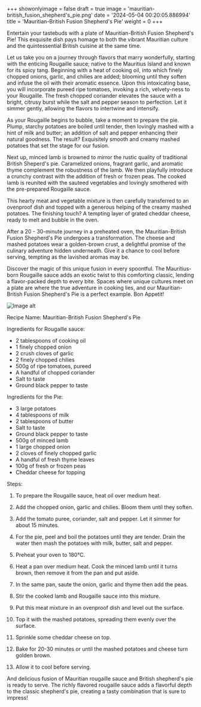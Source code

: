 +++ 
showonlyimage = false 
draft = true 
image = 'mauritian-british_fusion_shepherd's_pie.png'
date = '2024-05-04 00:20:05.886994' 
title = 'Mauritian-British Fusion Shepherd's Pie' 
weight = 0
+++ 

<!--more-->

 
Entertain your tastebuds with a plate of Mauritian-British Fusion Shepherd's Pie! This exquisite dish pays homage to both the vibrant Mauritian culture and the quintessential British cuisine at the same time. 

Let us take you on a journey through flavors that marry wonderfully, starting with the enticing Rougaille sauce; native to the Mauritius Island and known for its spicy tang. Beginning with a heat of cooking oil, into which finely chopped onions, garlic, and chilies are added; blooming until they soften and infuse the oil with their aromatic essence. Upon this intoxicating base, you will incorporate pureed ripe tomatoes, invoking a rich, velvety-ness to your Rougaille. The fresh chopped coriander elevates the sauce with a bright, citrusy burst while the salt and pepper season to perfection. Let it simmer gently, allowing the flavors to intertwine and intensify.

As your Rougaille begins to bubble, take a moment to prepare the pie. Plump, starchy potatoes are boiled until tender, then lovingly mashed with a hint of milk and butter; an addition of salt and pepper enhancing their natural goodness. The result? Exquisitely smooth and creamy mashed potatoes that set the stage for our fusion.

Next up, minced lamb is browned to mirror the rustic quality of traditional British Sheperd's pie. Caramelized onions, fragrant garlic, and aromatic thyme complement the robustness of the lamb. We then playfully introduce a crunchy contrast with the addition of fresh or frozen peas. The cooked lamb is reunited with the sauteed vegetables and lovingly smothered with the pre-prepared Rougaille sauce.

This hearty meat and vegetable mixture is then carefully transferred to an ovenproof dish and topped with a generous helping of the creamy mashed potatoes. The finishing touch? A tempting layer of grated cheddar cheese, ready to melt and bubble in the oven.

After a 20 - 30-minute journey in a preheated oven, the Mauritian-British Fusion Shepherd's Pie undergoes a transformation. The cheese and mashed potatoes wear a golden-brown crust, a delightful promise of the culinary adventure hidden underneath. Give it a chance to cool before serving, tempting as the lavished aromas may be.

Discover the magic of this unique fusion in every spoontful. The Mauritius-born Rougaille sauce adds an exotic twist to this comforting classic, lending a flavor-packed depth to every bite. Spaces where unique cultures meet on a plate are where the true adventure in cooking lies, and our Mauritian-British Fusion Shepherd's Pie is a perfect example. Bon Appetit! 

![Image alt](/mauritian-british_fusion_shepherd's_pie.png)

Recipe Name: Mauritian-British Fusion Shepherd's Pie

Ingredients for Rougaille sauce:

- 2 tablespoons of cooking oil
- 1 finely chopped onion
- 2 crush cloves of garlic
- 2 finely chopped chilies
- 500g of ripe tomatoes, pureed
- A handful of chopped coriander
- Salt to taste
- Ground black pepper to taste

Ingredients for the Pie:

- 3 large potatoes
- 4 tablespoons of milk
- 2 tablespoons of butter
- Salt to taste
- Ground black pepper to taste
- 500g of minced lamb
- 1 large chopped onion
- 2 cloves of finely chopped garlic
- A handful of fresh thyme leaves
- 100g of fresh or frozen peas
- Cheddar cheese for topping

Steps:

1. To prepare the Rougaille sauce, heat oil over medium heat. 

2. Add the chopped onion, garlic and chilies. Bloom them until they soften.

3. Add the tomato puree, coriander, salt and pepper. Let it simmer for about 15 minutes.

4. For the pie, peel and boil the potatoes until they are tender. Drain the water then mash the potatoes with milk, butter, salt and pepper.

5. Preheat your oven to 180°C.

6. Heat a pan over medium heat. Cook the minced lamb until it turns brown, then remove it from the pan and put aside.

7. In the same pan, saute the onion, garlic and thyme then add the peas.

8. Stir the cooked lamb and Rougaille sauce into this mixture.

9. Put this meat mixture in an ovenproof dish and level out the surface.

10. Top it with the mashed potatoes, spreading them evenly over the surface.

11. Sprinkle some cheddar cheese on top.

12. Bake for 20-30 minutes or until the mashed potatoes and cheese turn golden brown.

13. Allow it to cool before serving.

And delicious fusion of Mauritian rougaille sauce and British shepherd's pie is ready to serve. The richly flavored rougaille sauce adds a flavorful depth to the classic shepherd's pie, creating a tasty combination that is sure to impress!